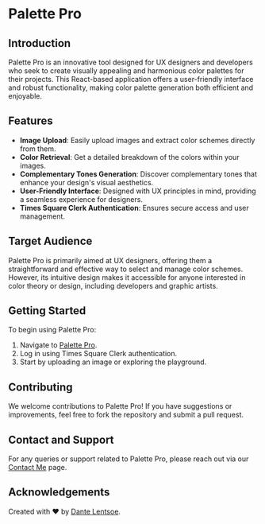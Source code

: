 # Palette Pro

## Introduction
Palette Pro is an innovative tool designed for UX designers and developers who seek to create visually appealing and harmonious color palettes for their projects. This React-based application offers a user-friendly interface and robust functionality, making color palette generation both efficient and enjoyable.

## Features
- **Image Upload**: Easily upload images and extract color schemes directly from them.
- **Color Retrieval**: Get a detailed breakdown of the colors within your images.
- **Complementary Tones Generation**: Discover complementary tones that enhance your design's visual aesthetics.
- **User-Friendly Interface**: Designed with UX principles in mind, providing a seamless experience for designers.
- **Times Square Clerk Authentication**: Ensures secure access and user management.

## Target Audience
Palette Pro is primarily aimed at UX designers, offering them a straightforward and effective way to select and manage color schemes. However, its intuitive design makes it accessible for anyone interested in color theory or design, including developers and graphic artists.

## Getting Started
To begin using Palette Pro:

1. Navigate to [Palette Pro](https://platte-pro.vercel.app/).
2. Log in using Times Square Clerk authentication.
3. Start by uploading an image or exploring the playground.

## Contributing
We welcome contributions to Palette Pro! If you have suggestions or improvements, feel free to fork the repository and submit a pull request.

## Contact and Support
For any queries or support related to Palette Pro, please reach out via our [Contact Me](https://platte-pro.vercel.app/contact) page.

## Acknowledgements
Created with ❤️ by [Dante Lentsoe](https://github.com/dantelentsoe).
